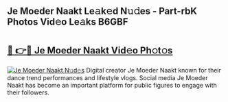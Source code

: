 ## Je Moeder Naakt Le𝚊k𝚎d N𝚞𝚍es - Part-rbK Photos Vid𝚎o Le𝚊ks B6GBF

# <h2><a href="http://fb9z3c.evod.top/?m=Je+Moeder+Naakt">🔗 👉🔴 Je Moeder Naakt Vid𝚎o Ph𝚘t𝚘s</a></h2>

[![Je Moeder Naakt N𝚞d𝚎s](https://i.imgur.com/8V9OHl7.gif)](http://fb9z3c.evod.top/?m=Je+Moeder+Naakt)
Digital creator Je Moeder Naakt known for their dance trend performances and lifestyle vlogs. Social media Je Moeder Naakt has become an important platform for public figures to engage with their followers. 
